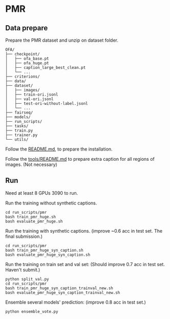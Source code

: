 # PMR 

## Data prepare
Prepare the PMR dataset and unzip on dataset folder.

```
OFA/
├── checkpoint/
│   ├── ofa_base.pt
│   ├── ofa_huge.pt
│   ├── caption_large_best_clean.pt
│   └── ...
├── criterions/
├── data/
├── dataset/
│   ├── images/
│   ├── train-ori.jsonl
│   ├── val-ori.jsonl
│   ├── test-ori-without-label.jsonl
│   └── ...
├── fairseq/
├── models/
├── run_scripts/
├── tasks/
├── train.py
├── trainer.py
└── utils/
```

Follow the [README.md](README.md), to prepare the installation.

Follow the [tools/README.md](README.md) to prepare extra caption for all regions of images. (Not necessary)

## Run
Need at least 8 GPUs 3090 to run.

Run the training without synthetic captions. 

    cd run_scripts/pmr
    bash train_pmr_huge.sh
    bash evaluate_pmr_huge.sh

Run the training with synthetic captions. (improve ~0.6 acc in test set. The final submission.)

    cd run_scripts/pmr
    bash train_pmr_huge_syn_caption.sh
    bash evaluate_pmr_huge_syn_caption.sh

Run the training on train set and val set: (Should improve 0.7 acc in test set. Haven't submit.)

    python split_val.py
    cd run_scripts/pmr
    bash train_pmr_huge_syn_caption_trainval_new.sh
    bash evaluate_pmr_huge_syn_caption_trainval_new.sh

Ensemble several models' prediction: (improve 0.8 acc in test set.)

    python ensemble_vote.py
